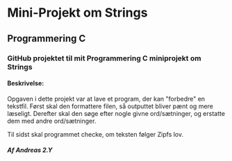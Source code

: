# Mini-Projekt om Strings
## Programmering C

### GitHub projektet til mit Programmering C miniprojekt om Strings

#### Beskrivelse:

Opgaven i dette projekt var at lave et program, der kan "forbedre" en tekstfil.
Først skal den formattere filen, så outputtet bliver pænt og mere læseligt.
Derefter skal den søge efter nogle givne ord/sætninger, og erstatte dem med andre ord/sætninger.

Til sidst skal programmet checke, om teksten følger Zipfs lov.

##### *Af Andreas 2.Y*
